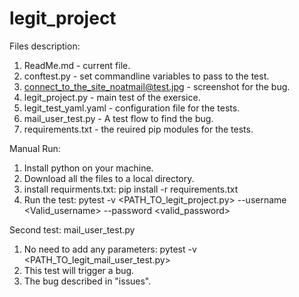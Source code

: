 # legit_project
Files description:
1. ReadMe.md - current file.
2. conftest.py - set commandline variables to pass to the test.
3. connect_to_the_site_noatmail@test.jpg - screenshot for the bug.
4. legit_project.py - main test of the exersice.
5. legit_test_yaml.yaml - configuration file for the tests.
6. mail_user_test.py - A test flow to find the bug.
7. requirements.txt - the reuired pip modules for the tests.

Manual Run:
1. Install python on your machine.
2. Download all the files to a local directory.
3. install requirments.txt:
pip install -r requirements.txt
4. Run the test:
   pytest -v <PATH_TO_legit_project.py> --username <Valid_username> --password <valid_password>


Second test: mail_user_test.py
1. No need to add any parameters: pytest -v <PATH_TO_legit_mail_user_test.py>
2. This test will trigger a bug.
3. The bug described in "issues".
